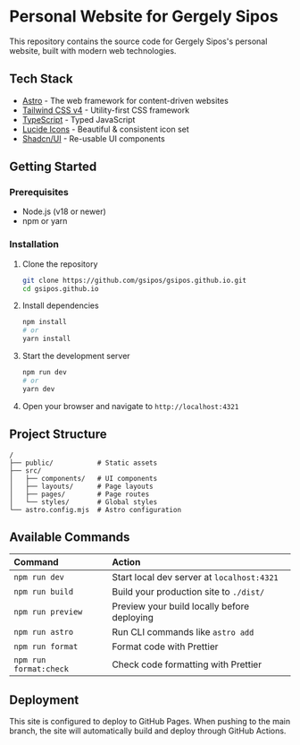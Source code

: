 # Personal Website for Gergely Sipos

This repository contains the source code for Gergely Sipos's personal website, built with modern web technologies.

## Tech Stack

- [Astro](https://astro.build/) - The web framework for content-driven websites
- [Tailwind CSS v4](https://tailwindcss.com/) - Utility-first CSS framework
- [TypeScript](https://www.typescriptlang.org/) - Typed JavaScript
- [Lucide Icons](https://lucide.dev/) - Beautiful & consistent icon set
- [Shadcn/UI](https://ui.shadcn.com/) - Re-usable UI components

## Getting Started

### Prerequisites

- Node.js (v18 or newer)
- npm or yarn

### Installation

1. Clone the repository

   ```bash
   git clone https://github.com/gsipos/gsipos.github.io.git
   cd gsipos.github.io
   ```

2. Install dependencies

   ```bash
   npm install
   # or
   yarn install
   ```

3. Start the development server

   ```bash
   npm run dev
   # or
   yarn dev
   ```

4. Open your browser and navigate to `http://localhost:4321`

## Project Structure

```
/
├── public/           # Static assets
├── src/
│   ├── components/   # UI components
│   ├── layouts/      # Page layouts
│   ├── pages/        # Page routes
│   └── styles/       # Global styles
└── astro.config.mjs  # Astro configuration
```

## Available Commands

| Command                | Action                                      |
| :--------------------- | :------------------------------------------ |
| `npm run dev`          | Start local dev server at `localhost:4321`  |
| `npm run build`        | Build your production site to `./dist/`     |
| `npm run preview`      | Preview your build locally before deploying |
| `npm run astro`        | Run CLI commands like `astro add`           |
| `npm run format`       | Format code with Prettier                   |
| `npm run format:check` | Check code formatting with Prettier         |

## Deployment

This site is configured to deploy to GitHub Pages. When pushing to the main branch, the site will automatically build and deploy through GitHub Actions.
